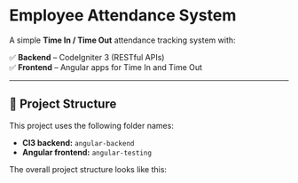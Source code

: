 # Employee Attendance System

A simple **Time In / Time Out** attendance tracking system with:

✅ **Backend** – CodeIgniter 3 (RESTful APIs)  
✅ **Frontend** – Angular apps for Time In and Time Out

---

## 📁 Project Structure

This project uses the following folder names:

- **CI3 backend:** `angular-backend`  
- **Angular frontend:** `angular-testing`

The overall project structure looks like this:

